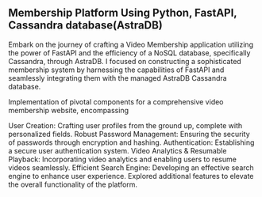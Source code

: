 ## Membership Platform Using Python, FastAPI, Cassandra database(AstraDB)
Embark on the journey of crafting a Video Membership application utilizing the power of FastAPI and the efficiency of a NoSQL database, specifically Cassandra, through AstraDB. I focused on constructing a sophisticated membership system by harnessing the capabilities of FastAPI and seamlessly integrating them with the managed AstraDB Cassandra database.

Implementation of pivotal components for a comprehensive video membership website, encompassing

User Creation: Crafting user profiles from the ground up, complete with personalized fields.
Robust Password Management: Ensuring the security of passwords through encryption and hashing.
Authentication: Establishing a secure user authentication system.
Video Analytics & Resumable Playback: Incorporating video analytics and enabling users to resume videos seamlessly.
Efficient Search Engine: Developing an effective search engine to enhance user experience.
Explored additional features to elevate the overall functionality of the platform.
